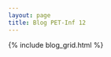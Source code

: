 ```yaml
---
layout: page
title: Blog PET-Inf 12
---
```


{% include blog_grid.html %}

<!-- <div class="col-lg-12 text-center">
	<h2 class="section-heading text-uppercase">Teste</h2>
</div>

Teste Blog PET-Inf 6

<div class="col-lg-12 text-center">
	<a href="https://jessesrodrigues.github.io/posts/teste"><b>Ir para post1</b></a>
</div> -->